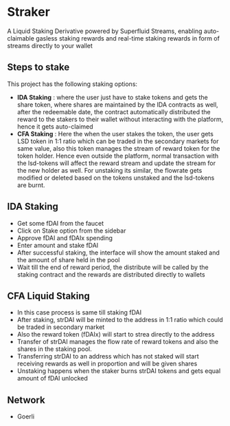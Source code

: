 
# Straker

A Liquid Staking Derivative powered by Superfluid Streams, enabling auto-claimable gasless staking rewards and real-time staking rewards in form of streams directly to your wallet



## Steps to stake

This project has the following staking options:

- **IDA Staking** : where the user just have to stake tokens and gets the share token, where shares are maintained by the IDA contracts as well, after the redeemable date, the contract automatically distributed the reward to the stakers to their wallet without interacting with the platform, hence it gets auto-claimed
- **CFA Staking** : Here the when the user stakes the token, the user gets LSD token in 1:1 ratio which can be traded in the secondary markets for same value, also this token manages the stream of reward token for the token holder. Hence even outside the platform, normal transaction with the lsd-tokens will affect the reward stream and update the stream for the new holder as well. For unstaking its similar, the flowrate gets modified or deleted based on the tokens unstaked and the lsd-tokens are burnt.


## IDA Staking

- Get some fDAI from the faucet
- Click on Stake option from the sidebar
- Approve fDAI and fDAIx spending 
- Enter amount and stake fDAI
- After successful staking, the interface will show the amount staked and the amount of share held in the pool
- Wait till the end of reward period, the distribute will be called by the staking contract and the rewards are distributed directly to wallets

## CFA Liquid Staking
- In this case process is same till staking fDAI
- After staking, strDAI will be minted to the address in 1:1 ratio which could be traded in secondary market
- Also the reward token (fDAIx) will start to strea directly to the address
- Transfer of strDAI manages the flow rate of reward tokens and also the shares in the staking pool.
- Transferring strDAI to an address which has not staked will start receiving rewards as well in proportion and will be given shares
- Unstaking happens when the staker burns strDAI tokens and gets equal amount of fDAI unlocked 

## Network 
- Goerli

